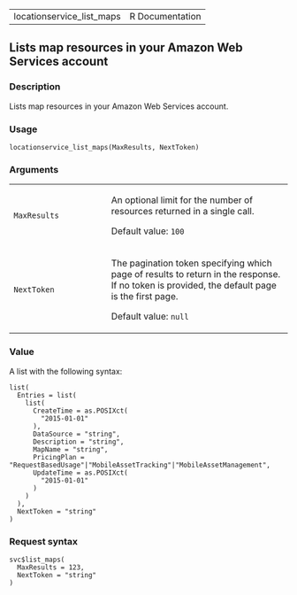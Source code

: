 <table style="width: 100%;">
<tbody>
<tr class="odd">
<td>locationservice_list_maps</td>
<td style="text-align: right;">R Documentation</td>
</tr>
</tbody>
</table>

## Lists map resources in your Amazon Web Services account

### Description

Lists map resources in your Amazon Web Services account.

### Usage

    locationservice_list_maps(MaxResults, NextToken)

### Arguments

<table>
<colgroup>
<col style="width: 35%" />
<col style="width: 65%" />
</colgroup>
<tbody>
<tr class="odd">
<td><code
id="locationservice_list_maps_:_MaxResults">MaxResults</code></td>
<td><p>An optional limit for the number of resources returned in a
single call.</p>
<p>Default value: <code>100</code></p></td>
</tr>
<tr class="even">
<td><code
id="locationservice_list_maps_:_NextToken">NextToken</code></td>
<td><p>The pagination token specifying which page of results to return
in the response. If no token is provided, the default page is the first
page.</p>
<p>Default value: <code>null</code></p></td>
</tr>
</tbody>
</table>

### Value

A list with the following syntax:

    list(
      Entries = list(
        list(
          CreateTime = as.POSIXct(
            "2015-01-01"
          ),
          DataSource = "string",
          Description = "string",
          MapName = "string",
          PricingPlan = "RequestBasedUsage"|"MobileAssetTracking"|"MobileAssetManagement",
          UpdateTime = as.POSIXct(
            "2015-01-01"
          )
        )
      ),
      NextToken = "string"
    )

### Request syntax

    svc$list_maps(
      MaxResults = 123,
      NextToken = "string"
    )
